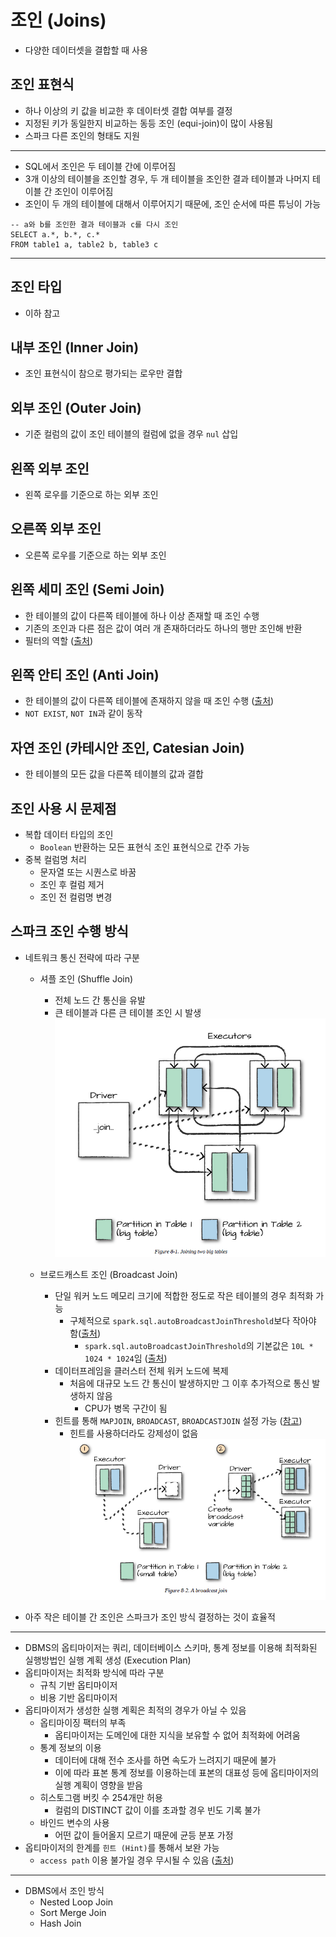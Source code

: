 # 조인 (Joins)
* 다양한 데이터셋을 결합할 때 사용


## 조인 표현식
* 하나 이상의 키 값을 비교한 후 데이터셋 결합 여부를 결정
* 지정된 키가 동일한지 비교하는 동등 조인 (equi-join)이 많이 사용됨
* 스파크 다른 조인의 형태도 지원

- - -
* SQL에서 조인은 두 테이블 간에 이루어짐
* 3개 이상의 테이블을 조인할 경우, 두 개 테이블을 조인한 결과 테이블과 나머지 테이블 간 조인이 이루어짐
* 조인이 두 개의 테이블에 대해서 이루어지기 때문에, 조인 순서에 따른 튜닝이 가능
```
-- a와 b를 조인한 결과 테이블과 c를 다시 조인
SELECT a.*, b.*, c.*
FROM table1 a, table2 b, table3 c
``` 
- - -

## 조인 타입
* 이하 참고

## 내부 조인 (Inner Join)
* 조인 표현식이 참으로 평가되는 로우만 결합

## 외부 조인 (Outer Join)
* 기준 컬럼의 값이 조인 테이블의 컬럼에 없을 경우 ```nul``` 삽입

## 왼쪽 외부 조인
* 왼쪽 로우를 기준으로 하는 외부 조인

## 오른쪽 외부 조인 
* 오른쪽 로우를 기준으로 하는 외부 조인

## 왼쪽 세미 조인 (Semi Join)
* 한 테이블의 값이 다른쪽 테이블에 하나 이상 존재할 때 조인 수행
* 기존의 조인과 다른 점은 값이 여러 개 존재하더라도 하나의 행만 조인해 반환
* 필터의 역할 ([출처](https://blog.rackspace.com/speeding-queries-semi-joins-anti-joins-oracle-evaluates-exists-not-exists-not))

## 왼쪽 안티 조인 (Anti Join)
* 한 테이블의 값이 다른쪽 테이블에 존재하지 않을 때 조인 수행 ([출처](https://blog.rackspace.com/speeding-queries-semi-joins-anti-joins-oracle-evaluates-exists-not-exists-not))
* ```NOT EXIST```, ```NOT IN```과 같이 동작

## 자연 조인 (카테시안 조인, Catesian Join)
* 한 테이블의 모든 값을 다른쪽 테이블의 값과 결합

## 조인 사용 시 문제점
* 복합 데이터 타입의 조인
  * ```Boolean``` 반환하는 모든 표현식 조인 표현식으로 간주 가능
* 중복 컬럼명 처리
  * 문자열 또는 시퀀스로 바꿈
  * 조인 후 컬럼 제거
  * 조인 전 컬럼명 변경

## 스파크 조인 수행 방식
* 네트워크 통신 전략에 따라 구분
  * 셔플 조인 (Shuffle Join)
    * 전체 노드 간 통신을 유발
    * 큰 테이블과 다른 큰 테이블 조인 시 발생   
    ![join two big tables](./data/images/8-1-join-two-big-tables.png)



  * 브로드캐스트 조인 (Broadcast Join)
    * 단일 워커 노드 메모리 크기에 적합한 정도로 작은 테이블의 경우 최적화 가능
      * 구체적으로 ```spark.sql.autoBroadcastJoinThreshold```보다 작아야 함([출처](https://jaceklaskowski.gitbooks.io/mastering-spark-sql/spark-sql-joins-broadcast.html))
        * ```spark.sql.autoBroadcastJoinThreshold```의 기본값은 ```10L * 1024 * 1024```임 ([출처](https://jaceklaskowski.gitbooks.io/mastering-spark-sql/spark-sql-properties.html#spark.sql.autoBroadcastJoinThreshold))
    * 데이터프레임을 클러스터 전체 워커 노드에 복제 
      * 처음에 대규모 노드 간 통신이 발생하지만 그 이후 추가적으로 통신 발생하지 않음
        * CPU가 병목 구간이 됨
    * 힌트를 통해 ```MAPJOIN```, ```BROADCAST```, ```BROADCASTJOIN``` 설정 가능 ([참고](https://spark.apache.org/docs/latest/sql-performance-tuning.html))  
      * 힌트를 사용하더라도 강제성이 없음      
    ![broadcast join](./data/images/8-2-broadcast-join.png)

* 아주 작은 테이블 간 조인은 스파크가 조인 방식 결정하는 것이 효율적

- - -
* DBMS의 옵티마이저는 쿼리, 데이터베이스 스키마, 통계 정보를 이용해 최적화된 실행방법인 실행 계획 생성 (Execution Plan)
* 옵티마이저는 최적화 방식에 따라 구분
  * 규칙 기반 옵티마이저
  * 비용 기반 옵티마이저
* 옵티마이저가 생성한 실행 계획은 최적의 경우가 아닐 수 있음
  * 옵티마이징 팩터의 부족
    * 옵티마이저는 도메인에 대한 지식을 보유할 수 없어 최적화에 어려움
  * 통계 정보의 이용
    * 데이터에 대해 전수 조사를 하면 속도가 느려지기 때문에 불가
    * 이에 따라 표본 통계 정보를 이용하는데 표본의 대표성 등에 옵티마이저의 실행 계획이 영향을 받음
  * 히스토그램 버킷 수 254개만 허용
    * 컬럼의 DISTINCT 값이 이를 초과할 경우 빈도 기록 불가 
  * 바인드 변수의 사용
    * 어떤 값이 들어올지 모르기 때문에 균등 분포 가정
* 옵티마이저의 한계를 ```힌트 (Hint)```를 통해서 보완 가능
  * ```access path``` 이용 불가일 경우 무시될 수 있음 ([출처](https://docs.oracle.com/cd/B19306_01/server.102/b14211/hintsref.htm#i8327))
- - -
* DBMS에서 조인 방식
  * Nested Loop Join
  * Sort Merge Join
  * Hash Join
